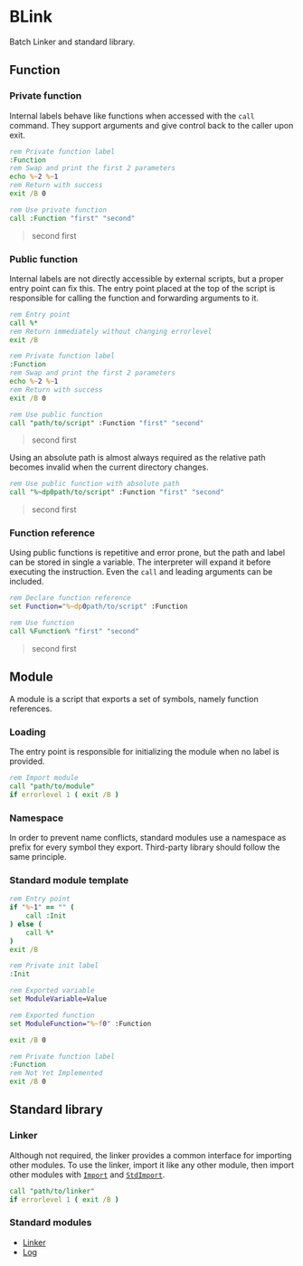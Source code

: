 # BLink

Batch Linker and standard library.

## Function

### Private function

Internal labels behave like functions when accessed with the `call` command. They support arguments and give control back to the caller upon exit.

```bat
rem Private function label
:Function
rem Swap and print the first 2 parameters
echo %~2 %~1
rem Return with success
exit /B 0
```

```bat
rem Use private function
call :Function "first" "second"
```

> second first

### Public function

Internal labels are not directly accessible by external scripts, but a proper entry point can fix this. The entry point placed at the top of the script is responsible for calling the function and forwarding arguments to it.

```bat
rem Entry point
call %*
rem Return immediately without changing errorlevel
exit /B

rem Private function label
:Function
rem Swap and print the first 2 parameters
echo %~2 %~1
rem Return with success
exit /B 0
```

```bat
rem Use public function
call "path/to/script" :Function "first" "second"
```

> second first

Using an absolute path is almost always required as the relative path becomes invalid when the current directory changes.

```bat
rem Use public function with absolute path
call "%~dp0path/to/script" :Function "first" "second"
```

> second first

### Function reference

Using public functions is repetitive and error prone, but the path and label can be stored in single a variable. The interpreter will expand it before executing the instruction. Even the `call` and leading arguments can be included.

```bat
rem Declare function reference
set Function="%~dp0path/to/script" :Function

rem Use function
call %Function% "first" "second"
```

> second first

## Module

A module is a script that exports a set of symbols, namely function references.

### Loading

The entry point is responsible for initializing the module when no label is provided.

```bat
rem Import module
call "path/to/module"
if errorlevel 1 ( exit /B )
```

### Namespace

In order to prevent name conflicts, standard modules use a namespace as prefix for every symbol they export. Third-party library should follow the same principle.

### Standard module template

```bat
rem Entry point
if "%~1" == "" (
    call :Init
) else (
    call %*
)
exit /B

rem Private init label
:Init

rem Exported variable
set ModuleVariable=Value

rem Exported function
set ModuleFunction="%~f0" :Function

exit /B 0

rem Private function label
:Function
rem Not Yet Implemented
exit /B 0
```

## Standard library

### Linker

Although not required, the linker provides a common interface for importing other modules. To use the linker, import it like any other module, then import other modules with [`Import`](doc/linker.md#import) and [`StdImport`](doc/linker.md#stdimport).

```bat
call "path/to/linker"
if errorlevel 1 ( exit /B )
```

### Standard modules

* [Linker](doc/linker.md)
* [Log](doc/lib/log.md)
